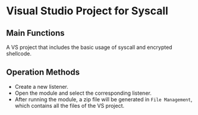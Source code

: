 # Visual Studio Project for Syscall

## Main Functions
A VS project that includes the basic usage of syscall and encrypted shellcode.

## Operation Methods
- Create a new listener.
- Open the module and select the corresponding listener.
- After running the module, a zip file will be generated in `File Management`, which contains all the files of the VS project.